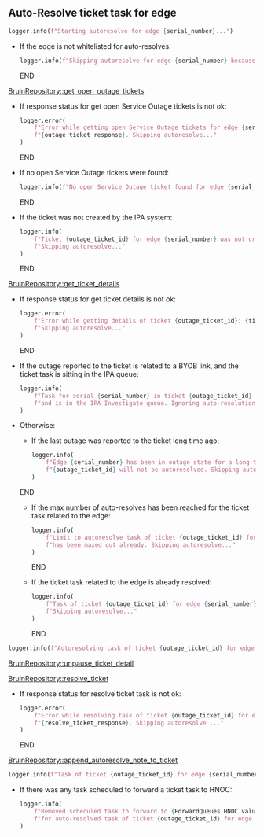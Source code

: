 ## Auto-Resolve ticket task for edge

```python
logger.info(f"Starting autoresolve for edge {serial_number}...")
```

* If the edge is not whitelisted for auto-resolves:
  ```python
  logger.info(f"Skipping autoresolve for edge {serial_number} because its serial is not whitelisted")
  ```
  END

[BruinRepository::get_open_outage_tickets](../../repositories/bruin_repository/get_open_outage_tickets.md)

* If response status for get open Service Outage tickets is not ok:
  ```python
  logger.error(
      f"Error while getting open Service Outage tickets for edge {serial_number}: "
      f"{outage_ticket_response}. Skipping autoresolve..."
  )
  ```
  END

* If no open Service Outage tickets were found:
  ```python
  logger.info(f"No open Service Outage ticket found for edge {serial_number}. Skipping autoresolve...")
  ```
  END

* If the ticket was not created by the IPA system:
  ```python
  logger.info(
      f"Ticket {outage_ticket_id} for edge {serial_number} was not created by Automation Engine. "
      f"Skipping autoresolve..."
  )
  ```
  END

[BruinRepository::get_ticket_details](../../repositories/bruin_repository/get_ticket_details.md)

* If response status for get ticket details is not ok:
  ```python
  logger.error(
      f"Error while getting details of ticket {outage_ticket_id}: {ticket_details_response}. "
      f"Skipping autoresolve..."
  )
  ```
  END

* If the outage reported to the ticket is related to a BYOB link, and the ticket task is sitting in the IPA queue:
  ```python
  logger.info(
      f"Task for serial {serial_number} in ticket {outage_ticket_id} is related to a BYOB link "
      f"and is in the IPA Investigate queue. Ignoring auto-resolution restrictions..."
  )
  ```
* Otherwise:

    * If the last outage was reported to the ticket long time ago:
      ```python
      logger.info(
          f"Edge {serial_number} has been in outage state for a long time, so the task from ticket "
          f"{outage_ticket_id} will not be autoresolved. Skipping autoresolve..."
      )
      ```
     END

    * If the max number of auto-resolves has been reached for the ticket task related to the edge:
      ```python
      logger.info(
          f"Limit to autoresolve task of ticket {outage_ticket_id} for edge {serial_number} "
          f"has been maxed out already. Skipping autoresolve..."
      )
      ```
      END

    * If the ticket task related to the edge is already resolved:
      ```python
      logger.info(
          f"Task of ticket {outage_ticket_id} for edge {serial_number} is already resolved. "
          f"Skipping autoresolve..."
      )
      ```
      END

```python
logger.info(f"Autoresolving task of ticket {outage_ticket_id} for edge {serial_number}...")
```

[BruinRepository::unpause_ticket_detail](../../repositories/bruin_repository/unpause_ticket_detail.md)

[BruinRepository::resolve_ticket](../../repositories/bruin_repository/resolve_ticket.md)

* If response status for resolve ticket task is not ok:
  ```python
  logger.error(
      f"Error while resolving task of ticket {outage_ticket_id} for edge {serial_number}: "
      f"{resolve_ticket_response}. Skipping autoresolve ..."
  )
  ```
  END

[BruinRepository::append_autoresolve_note_to_ticket](../../repositories/bruin_repository/append_autoresolve_note_to_ticket.md)

```python
logger.info(f"Task of ticket {outage_ticket_id} for edge {serial_number} was autoresolved!")
```

* If there was any task scheduled to forward a ticket task to HNOC:
  ```python
  logger.info(
      f"Removed scheduled task to forward to {ForwardQueues.HNOC.value} "
      f"for auto-resolved task of ticket {outage_ticket_id} for edge {serial_number}"
  )
  ```